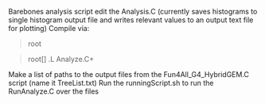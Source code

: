Barebones analysis script
edit the Analysis.C (currently saves histograms to single histogram output file and writes relevant values to an output text file for plotting)
Compile via:

> root

> root[]  .L Analyze.C+

Make a list of paths to the output files from the Fun4All_G4_HybridGEM.C script (name it TreeList.txt)
Run the runningScript.sh to run the RunAnalyze.C over the files
